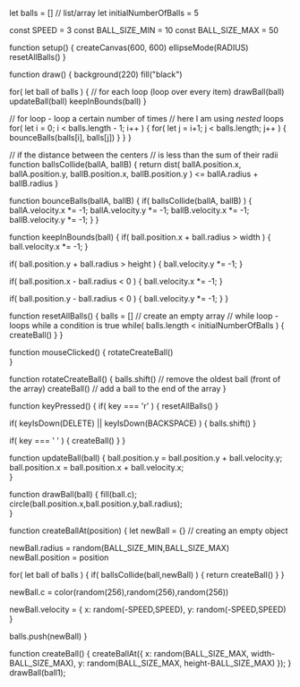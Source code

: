 let balls = [] // list/array
let initialNumberOfBalls = 5

const SPEED = 3
const BALL_SIZE_MIN = 10
const BALL_SIZE_MAX = 50

function setup() {
  createCanvas(600, 600)
  ellipseMode(RADIUS)
  resetAllBalls()
}

function draw() {
  background(220)
  fill("black")
  
  for( let ball of balls ) { // for each loop (loop over every item)
    drawBall(ball)
    updateBall(ball)
    keepInBounds(ball)
  }
  
  // for loop - loop a certain number of times
  // here I am using _nested_ loops
  for( let i = 0; i < balls.length - 1; i++ ) { 
    for( let j = i+1; j < balls.length; j++ ) {
      bounceBalls(balls[i], balls[j])
    }
  }
}

// if the distance between the centers 
//   is less than the sum of their radii
function ballsCollide(ballA, ballB) {
  return dist( ballA.position.x, ballA.position.y, ballB.position.x, ballB.position.y ) <= ballA.radius + ballB.radius
}

function bounceBalls(ballA, ballB) {
  if( ballsCollide(ballA, ballB) ) {
    ballA.velocity.x *= -1;
    ballA.velocity.y *= -1;
    ballB.velocity.x *= -1;
    ballB.velocity.y *= -1;
  }
}


function keepInBounds(ball) {
  if( ball.position.x + ball.radius > width ) {
     ball.velocity.x *= -1; 
  }

  if( ball.position.y + ball.radius > height ) {
    ball.velocity.y *= -1; 
  }

  if( ball.position.x - ball.radius < 0 ) {
    ball.velocity.x *= -1; 
  }

  if( ball.position.y - ball.radius < 0 ) {
    ball.velocity.y *= -1; 
  }
}

function resetAllBalls() {
  balls = [] // create an empty array
  // while loop - loops while a condition is true
  while( balls.length < initialNumberOfBalls ) {
    createBall()
  }
}

function mouseClicked() {
  rotateCreateBall()  
}

function rotateCreateBall() {
  balls.shift() // remove the oldest ball (front of the array)
  createBall() // add a ball to the end of the array
}

function keyPressed() {
  if( key === 'r' ) {
    resetAllBalls()
  }

  if( keyIsDown(DELETE) || keyIsDown(BACKSPACE) ) {
    balls.shift()
  }
  
  if( key === ' ' ) {
    createBall()
  }
}

function updateBall(ball) {
  ball.position.y = ball.position.y + ball.velocity.y;
  ball.position.x = ball.position.x + ball.velocity.x;  
}

function drawBall(ball) { 
  fill(ball.c);
  circle(ball.position.x,ball.position.y,ball.radius);  
}

function createBallAt(position) {
  let newBall = {} // creating an empty object
  
  newBall.radius = random(BALL_SIZE_MIN,BALL_SIZE_MAX)
  newBall.position = position
  
  for( let ball of balls ) {
    if( ballsCollide(ball,newBall) ) {
      return createBall()
    }
  }
    
  newBall.c = color(random(256),random(256),random(256))
    
  newBall.velocity = {
    x: random(-SPEED,SPEED),
    y: random(-SPEED,SPEED)
  }
    
  balls.push(newBall)
}


function createBall() {
  createBallAt({
    x: random(BALL_SIZE_MAX, width-BALL_SIZE_MAX),
    y: random(BALL_SIZE_MAX, height-BALL_SIZE_MAX)
  });
 } 
  drawBall(ball1);
